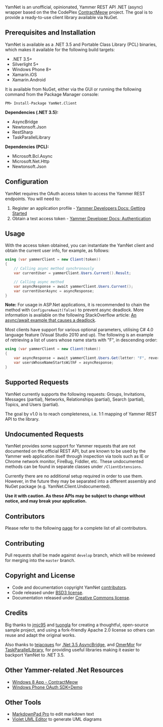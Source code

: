 YamNet is an unofficial, opinionated, Yammer REST API .NET (async) wrapper based on the the CodePlex [ContractMeow](http://yammercontractmeow.codeplex.com/) project. The goal is to provide a ready-to-use client library available via NuGet.

## Prerequisites and Installation
YamNet is available as a .NET 3.5 and Portable Class Library (PCL) binaries, which makes it available for the following build targets:

  * .NET 3.5+
  * Silverlight 5+
  * Windows Phone 8+
  * Xamarin.iOS
  * Xamarin.Android

It is available from NuGet, either via the GUI or running the following command from the Package Manager console:

```
PM> Install-Package YamNet.Client
```

**Dependencies (.NET 3.5):**

  * AsyncBridge
  * Newtonsoft.Json
  * RestSharp
  * TaskParallelLibrary

**Dependencies (PCL):**

  * Microsoft.Bcl.Async
  * Microsoft.Net.Http
  * Newtonsoft.Json

## Configuration
YamNet requires the OAuth access token to access the Yammer REST endpoints. You will need to:

  1. Register an application profile - [Yammer Developers Docs: Getting Started](https://developer.yammer.com/introduction/)
  2. Obtain a test access token - [Yammer Developer Docs: Authentication](https://developer.yammer.com/authentication/#a-testtoken)

## Usage
With the access token obtained, you can instantiate the YamNet client and obtain the current user info, for example, as follows:

```C#
using (var yammerClient = new Client(token))
{
    // Calling async method synchronously
    var currentUser = yammerClient.Users.Current().Result;

    // Calling async method
    var asyncResponse = await yammerClient.Users.Current();
    var currentUserAsync = asyncResponse;
}
```

**Note:** For usage in ASP.Net applications, it is recommended to chain the method with `ConfigureAwait(false)` to prevent async deadlock. More information is available on the following StackOverflow article: [An async/await example that causes a deadlock](http://stackoverflow.com/a/15022170).

Most clients have support for various optional parameters, utilising C# 4.0 language feature (Visual Studio 2010 and up). The following is an example of retrieving a list of users whose name starts with "F", in descending order:

```C#
using (var yammerClient = new Client(token))
{
    var asyncResponse = await yammerClient.Users.Get(letter: "F", reverse: true);
    var usersWhoseNameStartsWithF = asyncResponse;
}
```

## Supported Requests
YamNet currently supports the following requests: Groups, Invitations, Messages (partial), Networks, Relationships (partial), Search (partial), Topics, and Users (partial). 

The goal by v1.0 is to reach completeness, i.e. 1:1 mapping of Yammer REST API to the library.

## Undocumented Requests
YamNet provides some support for Yammer requests that are not documented on the official REST API, but are known to be used by the Yammer web application itself through inspection via tools such as IE or Chrome network monitor, FireBug, Fiddler, etc. These undocumented methods can be found in separate classes under `/ClientExtensions`.

Currently there are no additional setup required in order to use them. However, in the future they may be separated into a different assembly and NuGet package (e.g. YamNet.Client.Undocumented).

**Use it with caution. As these APIs may be subject to change without notice, and may break your application.**

## Contributors
Please refer to the following [page](/blob/master/Contributors.md) for a complete list of all contributors.

## Contributing
Pull requests shall be made against `develop` branch, which will be reviewed for merging into the `master` branch.

## Copyright and License
  * Code and documentation copyright YamNet [contributors](/blob/master/Contributors.md).
  * Code released under [BSD3 license](/blob/master/License.txt).
  * Documentation released under [Creative Commons license](/blob/master/LicenseDocs.txt).

## Credits
Big thanks to [jmjc95](http://www.codeplex.com/site/users/view/jmjc95) and [tuongla](http://www.codeplex.com/site/users/view/tuongla) for creating a thoughtful, open-source sample project, and using a fork-friendly Apache 2.0 license so others can reuse and adapt the original works.

Also thanks to [tejacques](https://github.com/tejacques) for [.Net 3.5 AsyncBridge](https://github.com/tejacques/AsyncBridge), and [OmerMor](https://github.com/OmerMor) for [TaskParallelLibrary](http://www.nuget.org/packages/TaskParallelLibrary/), for providing useful libraries making it easier to backport YamNet to .NET 3.5. 

## Other Yammer-related .Net Resources
 * [Windows 8 App - ContractMeow](http://yammercontractmeow.codeplex.com/)
 * [Windows Phone OAuth SDK+Demo](https://github.com/yammer/windows-phone-oauth-sdk-demo)

## Other Tools
 * [MarkdownPad Pro](markdownpad.com) to edit markdown text
 * [Violet UML Editor](http://alexdp.free.fr/violetumleditor/page.php) to generate UML diagrams